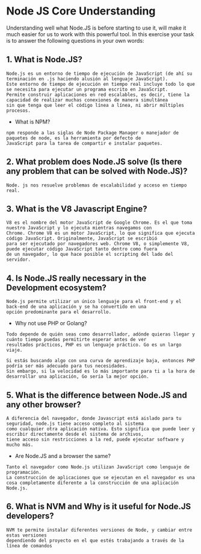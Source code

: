 # Node JS Core Understanding

Understanding well what Node.JS is before starting to use it, will make it much easier for us to work with this powerful tool. 
In this exercise your task is to answer the following questions in your own words:


## 1. What is Node.JS?

```
Node.js es un entorno de tiempo de ejecución de JavaScript (de ahí su terminación en .js haciendo alusión al lenguaje JavaScript). 
Este entorno de tiempo de ejecución en tiempo real incluye todo lo que se necesita para ejecutar un programa escrito en JavaScript.
Permite construir aplicaciones en red escalables, es decir, tiene la capacidad de realizar muchas conexiones de manera simultánea 
sin que tenga que leer el código línea a línea, ni abrir múltiples procesos.
```

- What is NPM?

```
npm responde a las siglas de Node Package Manager o manejador de paquetes de node, es la herramienta por defecto de 
JavaScript para la tarea de compartir e instalar paquetes.
```

## 2. What problem does Node.JS solve (Is there any problem that can be solved with Node.JS)?
```
Node. js nos resuelve problemas de escalabilidad y acceso en tiempo real.
```

## 3. What is the V8 Javascript Engine?

```
V8 es el nombre del motor JavaScript de Google Chrome. Es el que toma nuestro JavaScript y lo ejecuta mientras navegamos con 
Chrome. Chrome V8 es un motor JavaScript, lo que significa que ejecuta código JavaScript. Originalmente, JavaScript se escribió
para ser ejecutado por navegadores web. Chrome V8, o simplemente V8, puede ejecutar código JavaScript tanto dentro como fuera 
de un navegador, lo que hace posible el scripting del lado del servidor.
```

## 4. Is Node.JS really necessary in the Development ecosystem?
```
Node.js permite utilizar un único lenguaje para el front-end y el back-end de una aplicación y se ha convertido en una 
opción predominante para el desarrollo.
```

- Why not use PHP or Golang?
```
Todo depende de quién seas como desarrollador, adónde quieras llegar y cuánto tiempo puedas permitirte esperar antes de ver 
resultados prácticos, PHP es un lenguaje práctico. Go es un largo viaje.

Si estás buscando algo con una curva de aprendizaje baja, entonces PHP podría ser más adecuado para tus necesidades. 
Sin embargo, si la velocidad es lo más importante para ti a la hora de desarrollar una aplicación, Go sería la mejor opción.
```

## 5. What is the difference between Node.JS and any other browser?
```
A diferencia del navegador, donde Javascript está aislado para tu seguridad, node.js tiene acceso completo al sistema 
como cualquier otra aplicación nativa. Esto significa que puede leer y escribir directamente desde el sistema de archivos, 
tiene acceso sin restricciones a la red, puede ejecutar software y mucho más.
```

- Are Node.JS and a browser the same?
```
Tanto el navegador como Node.js utilizan JavaScript como lenguaje de programación. 
La construcción de aplicaciones que se ejecutan en el navegador es una cosa completamente diferente a la construcción de una aplicación Node.js.
```

## 6. What is NVM and Why is it useful for Node.JS developers?
```
NVM te permite instalar diferentes versiones de Node, y cambiar entre estas versiones 
dependiendo del proyecto en el que estés trabajando a través de la línea de comandos
```

